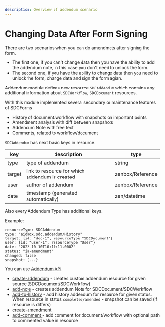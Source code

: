 ```yaml
---
description: Overview of addendum scenario
---
```


# Changing Data After Form Signing

There are two scenarios when you can do amendmets after signing the form.

* The first one, if you can't change data then you have the ability to add the addendum note, in this case you don't need to unlock the form.
* The second one, if you have the ability to change data then you need to unlock the form, change data and sign the form agian.

Addendum module defines new resource `SDCAddendum` which contains any additional information about `SDCWorkflow`, `SDCDocument` resources.

With this module implemented several secondary or maintenance features of SDCForms

* History of document/workflow with snapshots on important points
* Amendment analysis with diff between snapshots
* Addendum Note with free text
* Comments, related to workflow/document

`SDCAddendum` has next basic keys in resource.

| key    | description                                    | type             |
| ------ | ---------------------------------------------- | ---------------- |
| type   | type of addendum                               | string           |
| target | link to resource for which addendum is created | zenbox/Reference |
| user   | author of addendum                             | zenbox/Reference |
| date   | timestamp (generated automatically)            | zen/datetime     |

Also every Addendum Type has additional keys.

Example:

```
resourceType: SDCAddendum
type: "aidbox.sdc.addendum/History"
target: {id: "doc-1", resourceType "SDCDocument"}
user: {id: "user-1", resourceType "User"}
date: "2022-10-10T10:10:11.000Z"
status: "in-amendment"
changed: false
snapshot: {...}
```

You can use [Addendum API](../../../deprecated/deprecated/forms/addendum-api-docs-deprecated.md)

* [create-addendum](../../../deprecated/deprecated/forms/addendum-api-docs-deprecated.md#create-addendum-wip) - creates custom addendum resource for given source (SDCDocument/SDCWorkflow)
* [add-note](../../../deprecated/deprecated/forms/addendum-api-docs-deprecated.md#add-note) - creates addendum Note for SDCDocument/SDCWorkflow
* [add-to-history](../../../deprecated/deprecated/forms/addendum-api-docs-deprecated.md#add-to-history) - add history addendum for resource for given status. When resource in status `completed/amended` - snapshot can be saved (if resource is differs)
* [create-amendment](../../../deprecated/deprecated/forms/addendum-api-docs-deprecated.md#create-amendment)
* [add-comment ](../../../deprecated/deprecated/forms/addendum-api-docs-deprecated.md#add-comment)- add comment for document/workflow with optional path to commented value in resource
